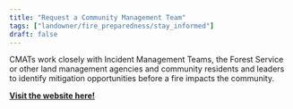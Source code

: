 ```yaml
---
title: "Request a Community Management Team"
tags: ["landowner/fire_preparedness/stay_informed"]
draft: false
---
```


CMATs work closely with Incident Management Teams, the Forest Service or other land management agencies and community residents and leaders to identify mitigation opportunities before a fire impacts the community.

[**Visit the website here!**](https://www.fs.usda.gov/managing-land/fire/cmat)

